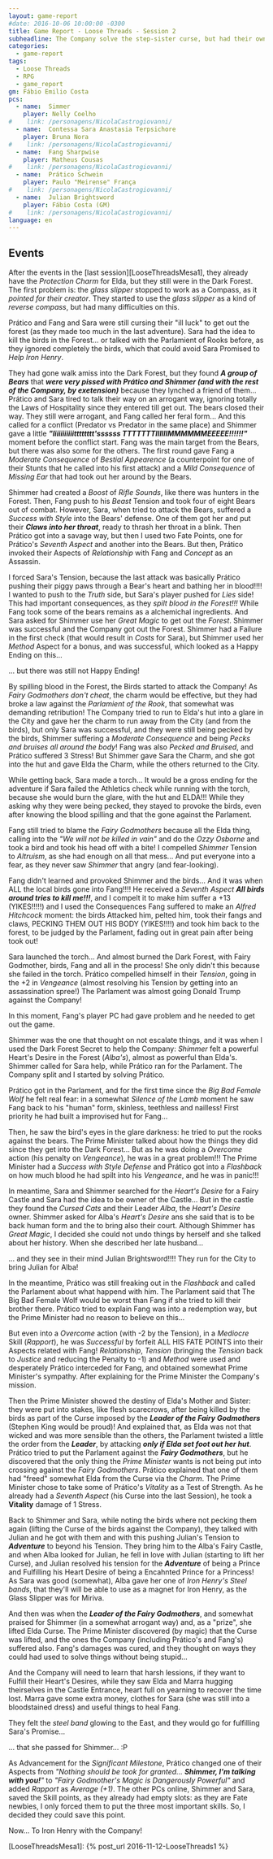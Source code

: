 ```yaml
---
layout: game-report
#date: 2016-10-06 10:00:00 -0300
title: Game Report - Loose Threads - Session 2 
subheadline: The Company solve the step-sister curse, but had their own problems while solving the Dark Forest Secret!
categories:
  - game-report
tags:
  - Loose Threads
  - RPG
  - game_report
gm: Fábio Emilio Costa
pcs:
  - name:  Simmer
    player: Nelly Coelho
#    link: /personagens/NicolaCastrogiovanni/
  - name:  Contessa Sara Anastasia Terpsichore
    player: Bruna Nora
#    link: /personagens/NicolaCastrogiovanni/
  - name:  Fang Sharpwise
    player: Matheus Cousas
#    link: /personagens/NicolaCastrogiovanni/
  - name:  Prático Schwein
    player: Paulo "Meirense" França
#    link: /personagens/NicolaCastrogiovanni/
  - name:  Julian Brightsword
    player: Fábio Costa (GM)
#    link: /personagens/NicolaCastrogiovanni/
language: en
---
```


## Events


After the events in the [last session][LooseThreadsMesa1], they already have the _Protection Charm_ for Elda, but they still were in the Dark Forest. The first problem is: the _glass slipper_ stopped to work as a Compass, as it _pointed for their creator_. They started to use the _glass slipper_ as a kind of _reverse compass_, but had many difficulties on this.

Prático and Fang and Sara were still cursing their "ill luck" to get out the forest (as they made too much in the last adventure). Sara had the idea to kill the birds in the Forest... or talked with the Parlamient of Rooks before, as they ignored completely the birds, which that could avoid Sara Promised to _Help Iron Henry_.

They had gone walk amiss into the Dark Forest, but they found ___A group of Bears___ that ___were very pissed with Prático and Shimmer (and with the rest of the Company, by exetension)___ because they lynched a friend of them... Prático and Sara tired to talk their way on an arrogant way, ignoring totally the Laws of Hospitality since they entered till get out. The bears closed their way. They still were arrogant, and Fang called her feral form... And this called for a conflict (Predator vs Predator in the same place) and Shimmer gave a little ___"Iiiiiiiiiiitttttttt'ssssss TTTTTTTIIIIIIMMMMMMEEEEE!!!!!!"___ moment before the conflict start. Fang was the main target from the Bears, but there was also some for the others. The first round gave Fang a _Moderate Consequence_ of _Bestial Appearence_ (a counterpoint for one of their Stunts that he called into his first attack) and a _Mild Consequence_ of _Missing Ear_ that had took out her around by the Bears.

Shimmer had created a _Boost_ of _Rifle Sounds_, like there was hunters in the Forest. Then, Fang push to his _Beast_ Tension and took  four of eight Bears out of combat. However, Sara, when tried to attack the Bears, suffered a _Success with Style_ into the Bears' defense. One of them got her and put their ___Claws into her throat___, ready to thrash her throat in a blink. Then Prático got into a savage way, but then I used two Fate Points, one for Prático's _Seventh Aspect_ and another into the Bears. But then, Prático invoked their Aspects of _Relationship_ with Fang and _Concept_ as an Assassin.

I forced Sara's Tension, because the last attack was basically Prático pushing their piggy paws through a Bear's heart and bathing her in blood!!!! I wanted to push to the _Truth_ side, but Sara's player pushed for _Lies_ side! This had important consequences, as they _spilt blood in the Forest!!!_ While Fang took some of the bears remains as a alchemichal ingredients. And Sara asked for Shimmer use her _Great Magic_ to get out the _Forest_. Shimmer was successful and the Company got out the Forest. Shimmer had a Failure in the first check (that would result in _Costs_ for Sara), but Shimmer used her _Method_ Aspect for a bonus, and was successful, which looked as a Happy Ending on this...

... but there was still not Happy Ending!

By spilling blood in the Forest, the Birds started to attack the Company! As _Fairy Godmothers don't cheat_, the charm would be effective, but they had broke a law against the _Parlamient of the Rook_, that somewhat was demanding retribution! The Company tried to run  to Elda's hut into a glare in the City and gave her the charm to run away from the City (and from the birds), but only Sara was successful, and they were still being pecked by the birds, Shimmer suffering a _Moderate Consequence_ and being _Pecks and bruises all around the body_! Fang was also _Pecked and Bruised_, and Prático suffered 3 Stress! But Shimmer gave Sara the Charm, and she got into the hut and gave Elda the Charm, while the others returned to the City.

While getting back, Sara made a torch... It would be a gross ending for the adventure if Sara failed the Athletics check while running with the torch, because she would burn the glare, with the hut and ELDA!!! While they asking why they were being pecked, they stayed to provoke the birds, even after knowing the blood spilling and that the gone against the Parlament. 

Fang still tried to blame the _Fairy Godmothers_ because all the Elda thing, calling into the _"We will not be killed in vain"_ and do the _Ozzy Osborne_ and took a bird and took his head off with a bite! I compelled _Shimmer_ Tension to _Altruism_, as she had enough on all that mess... And put everyone into a fear, as they never saw _Shimmer_ that angry (and fear-looking).

Fang didn't learned and provoked Shimmer and the birds... And it was when ALL the local birds gone into Fang!!!! He received a _Seventh Aspect_ ___All birds around tries to kill me!!!___, and I compelt it to make him suffer a +13 (YIKES!!!!!) and I used the Consequences Fang suffered to make an _Alfred Hitchcock_ moment: the birds Attacked him, pelted him, took their fangs and claws, PECKING THEM OUT HIS BODY (YIKES!!!!) and took him back to the forest, to be judged by the Parlament, fading out in great pain after being took out! 

Sara launched the torch... And almost burned the Dark Forest, with Fairy Godmother, birds, Fang and all in the process! She only didn't this because she failed in the torch. Prático compelled himself in their _Tension_, going in the +2 in _Vengeance_ (almost resolving his Tension by getting into an assassination spree!) The Parlament was almost going Donald Trump against the Company!

In this moment, Fang's player PC had gave problem and he needed to get out the game.

Shimmer was the one that thought on not escalate things, and it was when I used the Dark Forest Secret to help the Company: _Shimmer_ felt a powerful Heart's Desire in the Forest (_Alba's_), almost as powerful than Elda's. Shimmer called for Sara help, while Prático ran for the Parlament. The Company split and I started by solving Prático.

Prático got in the Parlament, and for the first time since the _Big Bad Female Wolf_ he felt real fear: in a somewhat _Silence of the Lamb_ moment he saw Fang back to his "human" form, skinless, teethless and nailless! First priority he had built a improvised hut for Fang...

Then, he saw the bird's eyes in the glare darkness: he tried to put the rooks against the bears. The Prime Minister talked about how the things they did since they get into the Dark Forest... But as he was doing a _Overcome_ action (his penalty on _Vengeance_), he was in a great problem!!! The Prime Minister had a _Success with Style_ _Defense_  and Prático got into a _Flashback_ on how much blood he had spilt into his _Vengeance_, and he was in panic!!!

In meantime, Sara and Shimmer searched for the _Heart's Desire_ for a Fairy Castle and Sara had the idea to be owner of the Castle... But in the castle they found the _Cursed Cats_ and their Leader _Alba_, the _Heart's Desire_ owner. Shimmer asked for Alba's _Heart's Desire_ ans she said that is to be back human form and the to bring also their court. Although Shimmer has _Great Magic_, I decided she could not undo things by herself and she talked about her history. When she described her late husband... 

... and they see in their mind Julian Brightsword!!!! They run for the City to bring Julian for Alba!

In the meantime, Prático was still freaking out in the _Flashback_ and called the Parlament about what happend with him. The Parlament said that The Big Bad Female Wolf would be worst than Fang if she tried to kill their brother there. Prático tried to explain Fang was into a redemption way, but the Prime Minister had no reason to believe on this...

But even into a _Overcome_ action (with -2 by the Tension), in a _Mediocre_ Skill (_Rapport_), he was _Successful_ by forfeit ALL HIS FATE POINTS into their Aspects related with Fang! _Relationship_, _Tension_ (bringing the _Tension_ back to _Justice_ and reducing the Penalty to -1) and _Method_ were used and desperately Prático interceded for Fang, and obtained somewhat Prime Minister's sympathy. After explaining for the Prime Minister the Company's mission.

Then the Prime Minister showed the destiny of Elda's Mother and Sister: they were put into stakes, like flesh scarecrows, after being killed by the birds as part of the Curse imposed by the ___Leader of the Fairy Godmothers___ (Stephen King would be proud)! And explained that, as Elda was not that wicked and was more sensible than the others, the Parlament twisted a little the order from the ___Leader___, by attacking ___only if Elda set foot out her hut___. Prático tried to put the Parlament against the ___Fairy Godmothers___, but he discovered that the only thing the _Prime Minister_ wants is not being put into crossing against the _Fairy Godmothers_. Prático explained that one of them had "freed" somewhat Elda from the Curse via the _Charm_. The Prime Minister chose to take some of Prático's _Vitality_ as a Test of Strength. As he already had a _Seventh Aspect_ (his Curse into the last Session), he took a __Vitality__ damage of 1 Stress.

Back to Shimmer and Sara, while noting the birds where not pecking them again (lifting the Curse of the birds against the Company), they talked with Julian and he got with them and with this pushing Julian's Tension to ___Adventure___ to beyond his Tension. They bring him to the Alba's Fairy Castle, and when Alba looked for Julian, he fell in love with Julian (starting to lift her Curse), and Julian resolved his tension for the ___Adventure___ of being a Prince and Fulfilling his Heart Desire of being a Encahnted Prince for a Princess! As Sara was good (somewhat), Alba gave her one of  _Iron Henry's Steel bands_, that they'll will be able to use as a magnet for Iron Henry, as the Glass Slipper was for Miriva.

And then was when the ___Leader of the Fairy Godmothers___, and somewhat praised for Shimmer (in a somewhat arrogant way) and, as a "prize", she lifted Elda Curse. The Prime Minister discovered (by magic) that the Curse was lifted, and the ones the Company (including Prático's and Fang's) suffered also. Fang's damages was cured, and they thought on ways they could had used to solve things without being stupid...

And the Company will need to learn that harsh lessions, if they want to Fulfill their Heart's Desires, while they saw Elda and Marra hugging theirselves in the Castle Entrance, heart full on yearning to recover the time lost. Marra gave some extra money, clothes for Sara (she was still into a bloodstained dress) and useful things to heal Fang. 

They felt the _steel band_ glowing to the East, and they would go for fulfilling Sara's Promise...

... that she passed for Shimmer... :P

As Advancement for the _Significant Milestone_, Prático changed one of their Aspects from _"Nothing should be took for granted... __Shimmer, I'm talking with you!__"_ to _"Fairy Godmother's Magic is Dangerously Powerful"_ and added _Rapport_ as _Average (+1)_. The other PCs online, Shimmer and Sara, saved the Skill points, as they already had empty slots: as they are Fate newbies, I only forced them to put the three most important skills. So, I decided they could save this point.

Now... To Iron Henry with the Company!

[LooseThreadsMesa1]: {% post_url 2016-11-12-LooseThreads1 %}
